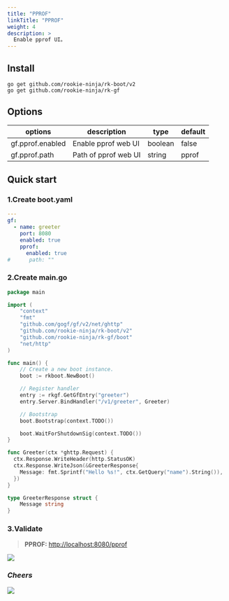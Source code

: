 ```yaml
---
title: "PPROF"
linkTitle: "PPROF"
weight: 4
description: >
  Enable pprof UI。
---
```


## Install
```shell script
go get github.com/rookie-ninja/rk-boot/v2
go get github.com/rookie-ninja/rk-gf
```

## Options
| options          | description          | type    | default |
|------------------|----------------------|---------|---------|
| gf.pprof.enabled | Enable pprof web UI  | boolean | false   |
| gf.pprof.path  | Path of pprof web UI | string  | pprof   |

## Quick start
### 1.Create boot.yaml

```yaml
---
gf:
  - name: greeter
    port: 8080
    enabled: true
    pprof:
      enabled: true
#      path: ""
```

### 2.Create main.go
```go
package main

import (
	"context"
	"fmt"
    "github.com/gogf/gf/v2/net/ghttp"
    "github.com/rookie-ninja/rk-boot/v2"
    "github.com/rookie-ninja/rk-gf/boot"
    "net/http"
)

func main() {
	// Create a new boot instance.
	boot := rkboot.NewBoot()

	// Register handler
    entry := rkgf.GetGfEntry("greeter")
    entry.Server.BindHandler("/v1/greeter", Greeter)

	// Bootstrap
	boot.Bootstrap(context.TODO())

	boot.WaitForShutdownSig(context.TODO())
}

func Greeter(ctx *ghttp.Request) {
  ctx.Response.WriteHeader(http.StatusOK)
  ctx.Response.WriteJson(&GreeterResponse{
    Message: fmt.Sprintf("Hello %s!", ctx.GetQuery("name").String()),
  })
}

type GreeterResponse struct {
	Message string
}
```

### 3.Validate
> **PPROF:** [http://localhost:8080/pprof](http://localhost:8080/pprof)

![](/rk-boot/user-guide/gin/basic/gin-pprof.png)

### _**Cheers**_
![](/rk-boot/user-guide/cheers.png)
